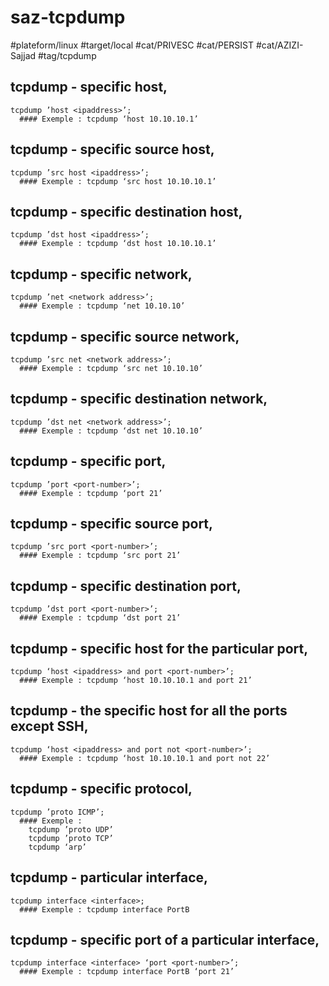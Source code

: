 # saz-tcpdump

#plateform/linux
#target/local
#cat/PRIVESC
#cat/PERSIST
#cat/AZIZI-Sajjad
#tag/tcpdump


## tcpdump - specific host,
```
tcpdump ’host <ipaddress>’;
  #### Exemple : tcpdump ‘host 10.10.10.1’
```


## tcpdump - specific source host,
```
tcpdump ’src host <ipaddress>’;
  #### Exemple : tcpdump ‘src host 10.10.10.1’
```


## tcpdump - specific destination host,
```
tcpdump ’dst host <ipaddress>’;
  #### Exemple : tcpdump ‘dst host 10.10.10.1’
```


## tcpdump - specific network,
```
tcpdump ’net <network address>’;
  #### Exemple : tcpdump ‘net 10.10.10’
```


## tcpdump - specific source network,
```
tcpdump ’src net <network address>’;
  #### Exemple : tcpdump ‘src net 10.10.10’
```


## tcpdump - specific destination network,
```
tcpdump ’dst net <network address>’;
  #### Exemple : tcpdump ‘dst net 10.10.10’
```


## tcpdump - specific port,
```
tcpdump ’port <port-number>’;
  #### Exemple : tcpdump ‘port 21’
```


## tcpdump - specific source port,
```
tcpdump ’src port <port-number>’;
  #### Exemple : tcpdump ‘src port 21’
```


## tcpdump - specific destination port,
```
tcpdump ’dst port <port-number>’;
  #### Exemple : tcpdump ‘dst port 21’
```


## tcpdump - specific host for the particular port,
```
tcpdump ‘host <ipaddress> and port <port-number>’;
  #### Exemple : tcpdump ‘host 10.10.10.1 and port 21’
```


## tcpdump - the specific host for all the ports except SSH,
```
tcpdump ‘host <ipaddress> and port not <port-number>’;
  #### Exemple : tcpdump ‘host 10.10.10.1 and port not 22’
```


## tcpdump - specific protocol,
```
tcpdump ’proto ICMP’;
  #### Exemple : 
	tcpdump ’proto UDP’
	tcpdump ’proto TCP’
	tcpdump ‘arp’
```


## tcpdump - particular interface,
```
tcpdump interface <interface>;
  #### Exemple : tcpdump interface PortB
```


## tcpdump - specific port of a particular interface,
```
tcpdump interface <interface> ‘port <port-number>’;
  #### Exemple : tcpdump interface PortB ‘port 21’
```

